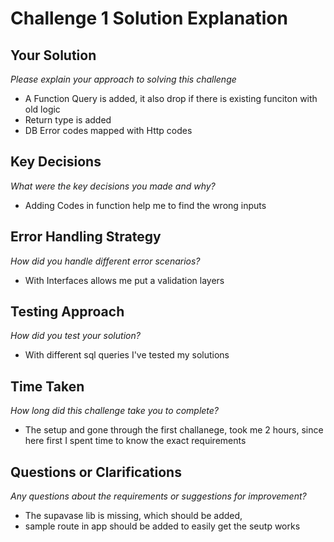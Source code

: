 # Challenge 1 Solution Explanation

## Your Solution
*Please explain your approach to solving this challenge*

- A Function Query is added, it also drop if there is existing funciton with old logic
- Return type is added
- DB Error codes mapped with Http codes

## Key Decisions
*What were the key decisions you made and why?*
- Adding Codes in function help me to find the wrong inputs

## Error Handling Strategy
*How did you handle different error scenarios?*

- With Interfaces allows me put a validation layers

## Testing Approach
*How did you test your solution?*

- With different sql queries I've tested my solutions

## Time Taken
*How long did this challenge take you to complete?*

- The setup and gone through the first challanege, took me 2 hours, since here first I spent time to know the exact requirements

## Questions or Clarifications
*Any questions about the requirements or suggestions for improvement?*

- The supavase lib is missing, which should be added, 
- sample route in app should be added to easily get the seutp works

